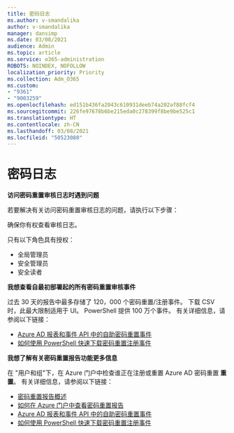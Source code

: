 ```yaml
---
title: 密码日志
ms.author: v-smandalika
author: v-smandalika
manager: dansimp
ms.date: 03/08/2021
audience: Admin
ms.topic: article
ms.service: o365-administration
ROBOTS: NOINDEX, NOFOLLOW
localization_priority: Priority
ms.collection: Adm_O365
ms.custom:
- "9361"
- "9003259"
ms.openlocfilehash: ed151b436fa2043c610931deeb74a202af88fcf4
ms.sourcegitcommit: 226fe97678b6be215eda0c278399f8be9be525c1
ms.translationtype: HT
ms.contentlocale: zh-CN
ms.lasthandoff: 03/08/2021
ms.locfileid: "50523080"
---
```

# <a name="password-logs"></a>密码日志

**访问密码重置审核日志时遇到问题**

若要解决有关访问密码重置审核日志的问题，请执行以下步骤：

确保你有权查看审核日志。 

只有以下角色具有授权：
 - 全局管理员
 - 安全管理员
 - 安全读者

**我想查看自最初部署起的所有密码重置审核事件**

过去 30 天的报告中最多存储了 120，000 个密码重置/注册事件。 下载 CSV 时，此最大限制适用于 UI。 PowerShell 提供 100 万个事件。
有关详细信息，请参阅以下链接：

- [Azure AD 报表和事件 API 中的自助密码重置事件](https://docs.microsoft.com/azure/active-directory/authentication/howto-sspr-reporting)
- [如何使用 PowerShell 快速下载密码重置注册事件](https://docs.microsoft.com/azure/active-directory/authentication/howto-sspr-reporting)

**我想了解有关密码重置报告功能更多信息**

在 "用户和组"下，在 Azure 门户中检查谁正在注册或重置 Azure AD 密码重置 **重置**。
有关详细信息，请参阅以下链接：

- [密码重置报告概述](https://docs.microsoft.com/azure/active-directory/authentication/howto-sspr-reporting)
- [如何在 Azure 门户中查看密码重置报告](https://docs.microsoft.com/azure/active-directory/authentication/howto-sspr-reporting)
- [Azure AD 报表和事件 API 中的自助密码重置事件](https://docs.microsoft.com/azure/active-directory/authentication/howto-sspr-reporting)
- [如何使用 PowerShell 快速下载密码重置注册事件](https://docs.microsoft.com/azure/active-directory/authentication/howto-sspr-reporting)


